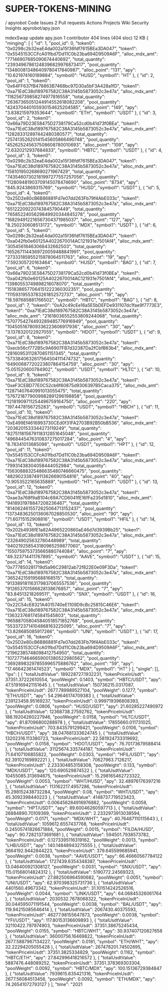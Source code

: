 # SUPER-TOKENS-MINING
/
apyrobot
Code
Issues
2
Pull requests
Actions
Projects
Wiki
Security
Insights
apyrobot/apy.json

mdexSwap update apy.json
 1 contributor
404 lines (404 sloc)  12 KB
{
  "minging": [
    {
      "id": 1,
      "pool_id": 0,
      "token0": "0x0298c2b32eaE4da002a15f36fdf7615BEa3DA047",
      "token1": "0x5545153CCFcA01fbd7Dd11C0b23ba694D9509A6F",
      "alloc_mdx_amt": "77146907685090674440692",
      "total_quantity": "23934967861248396829976873417",
      "pool_quantity": "134800813486409780417840987",
      "alloc_point": "131",
      "apy": "10.621974160189884",
      "symbol0": "HUSD",
      "symbol1": "HT"
    },
    {
      "id": 2,
      "pool_id": 1,
      "token0": "0x64FF637fB478863B7468bc97D30a5bF3A428a1fD",
      "token1": "0xa71EdC38d189767582C38A3145b5873052c3e47a",
      "alloc_mdx_amt": "118256739858274977816558",
      "total_quantity": "26367365051244914552618082208",
      "pool_quantity": "424370440105930154625204585",
      "alloc_point": "149",
      "apy": "3.838215979353644",
      "symbol0": "ETH",
      "symbol1": "USDT"
    },
    {
      "id": 3,
      "pool_id": 2,
      "token0": "0x66a79D23E58475D2738179Ca52cd0b41d73f0BEa",
      "token1": "0xa71EdC38d189767582C38A3145b5873052c3e47a",
      "alloc_mdx_amt": "128283312897442480380577",
      "total_quantity": "25741352620141545605866490748",
      "pool_quantity": "452625245637508608780010693",
      "alloc_point": "109",
      "apy": "2.6320212937684833",
      "symbol0": "HBTC",
      "symbol1": "USDT"
    },
    {
      "id": 4,
      "pool_id": 3,
      "token0": "0x0298c2b32eaE4da002a15f36fdf7615BEa3DA047",
      "token1": "0xa71EdC38d189767582C38A3145b5873052c3e47a",
      "alloc_mdx_amt": "158101950268690271967429",
      "total_quantity": "74354607302181997277557257056",
      "pool_quantity": "112809481903709145078474690",
      "alloc_point": "8734",
      "apy": "845.9243869315769",
      "symbol0": "HUSD",
      "symbol1": "USDT"
    },
    {
      "id": 5,
      "pool_id": 4,
      "token0": "0x25D2e80cB6B86881Fd7e07dd263Fb79f4AbE033c",
      "token1": "0xa71EdC38d189767582C38A3145b5873052c3e47a",
      "alloc_mdx_amt": "65122209220743845790449",
      "total_quantity": "7658522405629849920344845278",
      "pool_quantity": "168294912216567304371985037",
      "alloc_point": "127",
      "apy": "8.250230608513172",
      "symbol0": "MDX",
      "symbol1": "USDT"
    },
    {
      "id": 6,
      "pool_id": 5,
      "token0": "0x0298c2b32eaE4da002a15f36fdf7615BEa3DA047",
      "token1": "0xa042fb0e60125A4022670014AC121931e7501Af4",
      "alloc_mdx_amt": "30545618463068432662503",
      "total_quantity": "1652671144369720059488841991",
      "pool_quantity": "27333185955215978064511763",
      "alloc_point": "19",
      "apy": "7.592305720163464",
      "symbol0": "HUSD",
      "symbol1": "BAG"
    },
    {
      "id": 7,
      "pool_id": 6,
      "token0": "0x66a79D23E58475D2738179Ca52cd0b41d73f0BEa",
      "token1": "0xa042fb0e60125A4022670014AC121931e7501Af4",
      "alloc_mdx_amt": "13980553749898218078070",
      "total_quantity": "1518386577064151222360302351",
      "pool_quantity": "11159319553783261852572737",
      "alloc_point": "19",
      "apy": "18.597685881766502",
      "symbol0": "HBTC",
      "symbol1": "BAG"
    },
    {
      "id": 8,
      "pool_id": 7,
      "token0": "0xA2c49cEe16a5E5bDEFDe931107dc1fae9f7773E3",
      "token1": "0xa71EdC38d189767582C38A3145b5873052c3e47a",
      "alloc_mdx_amt": "21618036552553809244068",
      "total_quantity": "5707754274493289485776916949",
      "pool_quantity": "104505167809336223606917936",
      "alloc_point": "30",
      "apy": "3.1378320122927055",
      "symbol0": "HDOT",
      "symbol1": "USDT"
    },
    {
      "id": 9,
      "pool_id": 8,
      "token0": "0xa71EdC38d189767582C38A3145b5873052c3e47a",
      "token1": "0xecb56cf772B5c9A6907FB7d32387Da2fCbfB63b4",
      "alloc_mdx_amt": "28160953112870851151345",
      "total_quantity": "5733840632617564504111474732",
      "pool_quantity": "64900687720223807864154759",
      "alloc_point": "30",
      "apy": "5.051520600784902",
      "symbol0": "USDT",
      "symbol1": "HLTC"
    },
    {
      "id": 10,
      "pool_id": 9,
      "token0": "0xa71EdC38d189767582C38A3145b5873052c3e47a",
      "token1": "0xeF3CEBD77E0C52cb6f60875d9306397B5Caca375",
      "alloc_mdx_amt": "12871407640991013055475",
      "total_quantity": "5767218779009982891296198858",
      "pool_quantity": "12181909711254496759164750",
      "alloc_point": "220",
      "apy": "197.4478156725283",
      "symbol0": "USDT",
      "symbol1": "HBCH"
    },
    {
      "id": 11,
      "pool_id": 10,
      "token0": "0xa71EdC38d189767582C38A3145b5873052c3e47a",
      "token1": "0xE499Ef4616993730CEd0f31FA2703B92B50bB536",
      "alloc_mdx_amt": "2036201533344273119249",
      "total_quantity": "827511815679118312851645048",
      "pool_quantity": "4968445476310837275017284",
      "alloc_point": "4",
      "apy": "8.78341013685098",
      "symbol0": "USDT",
      "symbol1": "HPT"
    },
    {
      "id": 12,
      "pool_id": 11,
      "token0": "0x5545153CCFcA01fbd7Dd11C0b23ba694D9509A6F",
      "token1": "0xa71EdC38d189767582C38A3145b5873052c3e47a",
      "alloc_mdx_amt": "79931438304058444052984",
      "total_quantity": "15630888325486635480746660475",
      "pool_quantity": "482902338749113626690154816",
      "alloc_point": "40",
      "apy": "0.9053522165635889",
      "symbol0": "HT",
      "symbol1": "USDT"
    },
    {
      "id": 13,
      "pool_id": 12,
      "token0": "0xa71EdC38d189767582C38A3145b5873052c3e47a",
      "token1": "0xae3a768f9aB104c69A7CD6041fE16fFa235d1810",
      "alloc_mdx_amt": "9418931978847208236467",
      "total_quantity": "8140624615572625064713152437",
      "pool_quantity": "13734836250136067028850530",
      "alloc_point": "90",
      "apy": "71.60715152908816",
      "symbol0": "USDT",
      "symbol1": "HFIL"
    },
    {
      "id": 14,
      "pool_id": 13,
      "token0": "0x202b4936fE1a82A4965220860aE46d7d3939Bb25",
      "token1": "0xa71EdC38d189767582C38A3145b5873052c3e47a",
      "alloc_mdx_amt": "232649025632780448989",
      "total_quantity": "940219258543180965259877060",
      "pool_quantity": "1550759753735665880744084",
      "alloc_point": "7",
      "apy": "49.323714411767895",
      "symbol0": "AAVE",
      "symbol1": "USDT"
    },
    {
      "id": 15,
      "pool_id": 14,
      "token0": "0x777850281719d5a96C29812ab72f822E0e09F3Da",
      "token1": "0xa71EdC38d189767582C38A3145b5873052c3e47a",
      "alloc_mdx_amt": "365242159195688168515",
      "total_quantity": "913389181163179837065557536",
      "pool_quantity": "912653701586628138676857",
      "alloc_point": "7",
      "apy": "83.84513218269511",
      "symbol0": "SNX",
      "symbol1": "USDT"
    },
    {
      "id": 16,
      "pool_id": 15,
      "token0": "0x22C54cE8321A4015740eE1109D9cBc25815C46E6",
      "token1": "0xa71EdC38d189767582C38A3145b5873052c3e47a",
      "alloc_mdx_amt": "1363237681745841545803",
      "total_quantity": "965887058045840518571852768",
      "pool_quantity": "5533723714104868163225095",
      "alloc_point": "7",
      "apy": "13.828685085917266",
      "symbol0": "UNI",
      "symbol1": "USDT"
    },
    {
      "id": 17,
      "pool_id": 16,
      "token0": "0x25D2e80cB6B86881Fd7e07dd263Fb79f4AbE033c",
      "token1": "0x5545153CCFcA01fbd7Dd11C0b23ba694D9509A6F",
      "alloc_mdx_amt": "21962385748098412754950",
      "total_quantity": "10727714646659001380522980562",
      "pool_quantity": "36928983297855996575886762",
      "alloc_point": "59",
      "apy": "17.46642361474523",
      "symbol0": "MDX",
      "symbol1": "HT"
    }
  ],
  "single": [],
  "lps": [
    {
      "totalUsdtValue": 189228727.1932231,
      "tokenPriceInUsdt": 37351.37222610554,
      "poolWeight": 0.1403,
      "symbol": "HBTC/USDT",
      "apy": 47.519169421151645
    },
    {
      "totalUsdtValue": 150736215.0317087,
      "tokenPriceInUsdt": 2677.789989527104,
      "poolWeight": 0.1277,
      "symbol": "ETH/USDT",
      "apy": 54.29646174709383
    },
    {
      "totalUsdtValue": 239123458.95169237,
      "tokenPriceInUsdt": 0.999719396808393,
      "poolWeight": 0.0806,
      "symbol": "HUSD/USDT",
      "apy": 21.60285227490972
    },
    {
      "totalUsdtValue": 12368738.27592762,
      "tokenPriceInUsdt": 188.19204260227946,
      "poolWeight": 0.0158,
      "symbol": "HLTC/USDT",
      "apy": 81.87096800288978
    },
    {
      "totalUsdtValue": 17855660.011731025,
      "tokenPriceInUsdt": 703.8435791299421,
      "poolWeight": 0.0106,
      "symbol": "HBCH/USDT",
      "apy": 38.047681333624745
    },
    {
      "totalUsdtValue": 13202316.113380723,
      "tokenPriceInUsdt": 22.581924733319692,
      "poolWeight": 0.0158,
      "symbol": "HDOT/USDT",
      "apy": 76.70173679588414
    },
    {
      "totalUsdtValue": 31125674.335744187,
      "tokenPriceInUsdt": 71.64107106855822,
      "poolWeight": 0.0303,
      "symbol": "HFIL/USDT",
      "apy": 62.39102169892221
    },
    {
      "totalUsdtValue": 70627963.7126217,
      "tokenPriceInUsdt": 2.233304853158308,
      "poolWeight": 0.133,
      "symbol": "MDX/USDT",
      "apy": 120.690529874522
    },
    {
      "totalUsdtValue": 10455085.313694675,
      "tokenPriceInUsdt": 15.298165462723322,
      "poolWeight": 0.0053,
      "symbol": "WHT/HUSD",
      "apy": 32.48976176397216
    },
    {
      "totalUsdtValue": 113162217.4957286,
      "tokenPriceInUsdt": 15.298152438732284,
      "poolWeight": 0.08,
      "symbol": "WHT/USDT",
      "apy": 45.3092398440223
    },
    {
      "totalUsdtValue": 4148737.719523423,
      "tokenPriceInUsdt": 0.006456284916976882,
      "poolWeight": 0.0058,
      "symbol": "HPT/USDT",
      "apy": 89.60046260597713
    },
    {
      "totalUsdtValue": 26884890.70109369,
      "tokenPriceInUsdt": 2.2332973913038594,
      "poolWeight": 0.0171,
      "symbol": "MDX/WHT",
      "apy": 40.76487110115643
    },
    {
      "totalUsdtValue": 1059612.6557437768,
      "tokenPriceInUsdt": 0.24505741826671884,
      "poolWeight": 0.0015,
      "symbol": "FILDA/HUSD",
      "apy": 90.72821373691681
    },
    {
      "totalUsdtValue": 594501.7938573782,
      "tokenPriceInUsdt": 0.1273395116319162,
      "poolWeight": 0.0013,
      "symbol": "LHB/USDT",
      "apy": 140.14848943275555
    },
    {
      "totalUsdtValue": 3664192.9442844223,
      "tokenPriceInUsdt": 379.645599685941,
      "poolWeight": 0.0038,
      "symbol": "AAVE/USDT",
      "apy": 66.46660567784122
    },
    {
      "totalUsdtValue": 1727439.6354348387,
      "tokenPriceInUsdt": 13.046400921308127,
      "poolWeight": 0.0031,
      "symbol": "SNX/USDT",
      "apy": 115.01568014824312
    },
    {
      "totalUsdtValue": 5190772.24569323,
      "tokenPriceInUsdt": 27.882506964590682,
      "poolWeight": 0.0051,
      "symbol": "UNI/USDT",
      "apy": 62.970398325731736
    },
    {
      "totalUsdtValue": 4401560.49673342,
      "tokenPriceInUsdt": 31.101514242526516,
      "poolWeight": 0.0044,
      "symbol": "LINK/USDT",
      "apy": 64.06845326061764
    },
    {
      "totalUsdtValue": 2030532.7678068322,
      "tokenPriceInUsdt": 30.044595071191544,
      "poolWeight": 0.0038,
      "symbol": "BAL/USDT",
      "apy": 119.94215085646414
    },
    {
      "totalUsdtValue": 2067430.40375593,
      "tokenPriceInUsdt": 46277.98155647873,
      "poolWeight": 0.0038,
      "symbol": "YFI/USDT",
      "apy": 117.80153136609893
    },
    {
      "totalUsdtValue": 32110422.797974903,
      "tokenPriceInUsdt": 37351.38675245434,
      "poolWeight": 0.0155,
      "symbol": "HBTC/WHT",
      "apy": 30.937407120827658
    },
    {
      "totalUsdtValue": 36000756.16469822,
      "tokenPriceInUsdt": 2677.5887967134227,
      "poolWeight": 0.0181,
      "symbol": "ETH/WHT",
      "apy": 32.22294205055428
    },
    {
      "totalUsdtValue": 267478201.74502695,
      "tokenPriceInUsdt": 37351.3825334829,
      "poolWeight": 0.1162,
      "symbol": "HBTC/ETH",
      "apy": 27.842996418216572
    },
    {
      "totalUsdtValue": 5887476.448089252,
      "tokenPriceInUsdt": 37351.378369303304,
      "poolWeight": 0.0092,
      "symbol": "HBTC/MDX",
      "apy": 100.15136729384847
    },
    {
      "totalUsdtValue": 7939615.635421316,
      "tokenPriceInUsdt": 2677.56084513456,
      "poolWeight": 0.0092,
      "symbol": "ETH/MDX",
      "apy": 74.26541072793127
    }
  ],
  "time": "2021


